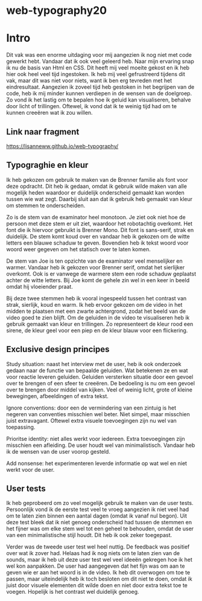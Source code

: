 # web-typography20

# Intro

Dit vak was een enorme uitdaging voor mij aangezien ik nog niet met code gewerkt hebt. Vandaar dat ik ook veel geleerd heb. Naar mijn ervaring snap ik nu de basis van Html en CSS. Dit heeft mij veel moeite gekost en ik heb hier ook heel veel tijd ingestoken. Ik heb mij veel gefrustreerd tijdens dit vak, maar dit was niet voor niets, want ik ben erg tevreden met het eindresultaat. Aangezien ik zoveel tijd heb gestoken in het begrijpen van de code, heb ik mij minder kunnen verdiepen in de wensen van de doelgroep. Zo vond ik het lastig om te bepalen hoe ik geluid kan visualiseren, behalve door licht of trillingen. Oftewel, ik vond dat ik te weinig tijd had om te kunnen creeëren wat ik zou willen.

## Link naar fragment

https://lisanneww.github.io/web-typography/

## Typograghie en kleur

Ik heb gekozen om gebruik te maken van de Brenner familie als font voor deze opdracht. Dit heb ik gedaan, omdat ik gebruik wilde maken van alle mogelijk heden waardoor er duidelijk onderscheid gemaakt kan worden tussen wie wat zegt. Daarbij sluit aan dat ik gebruik heb gemaakt van kleur om stemmen te onderscheiden. 

Zo is de stem van de examinator heel monotoon. Je ziet ook niet hoe de persoon met deze stem er uit ziet, waardoor het robotachtig overkomt. Het font die ik hiervoor gebruikt is Brenner Mono. Dit font is sans-serif, strak en duidelijk. De stem komt koud over en vandaar heb ik gekozen om de witte letters een blauwe schaduw te geven. Bovendien heb ik tekst woord voor woord weer gegeven om het statisch over te laten komen.

De stem van Joe is ten opzichte van de examinator veel menselijker en warmer. Vandaar heb ik gekozen voor Brenner serif, omdat het sierlijker overkomt. Ook is er vanwege de warmere stem een rode schaduw geplaatst achter de witte letters. Bij Joe komt de gehele zin wel in een keer in beeld omdat hij vloeiender praat. 

Bij deze twee stemmen heb ik vooral ingespeeld tussen het contrast van strak, sierlijk, koud en warm.
Ik heb ervoor gekozen om de video in het midden te plaatsen met een zwarte achtergrond, zodat het beeld van de video goed te zien blijft. Om de geluiden in de video te visualiseren heb ik gebruik gemaakt van kleur en trillingen. Zo representeert de kleur rood een sirene, de kleur geel voor een piep en de kleur blauw voor een flickering. 


## Exclusive design principes

Study situation: naast het interview met de user, heb ik ook onderzoek gedaan naar de functie van bepaalde geluiden. Wat betekenen ze en wat voor reactie leveren geluiden. Geluiden versterken situatie door een gevoel over te brengen of een sfeer te creeëren. De bedoeling is nu om een gevoel over te brengen door middel van kijken. Veel of weinig licht, grote of kleine bewegingen, afbeeldingen of extra tekst.

Ignore conventions: door een de vermindering van een zintuig is het negeren van conventies misschien wel beter. Niet simpel, maar misschien juist extravagant. Oftewel extra visuele toevoegingen zijn nu wel van toepassing.

Prioritse identity: niet alles werkt voor iedereen. Extra toevoegingen zijn misschien een afleiding. De user houdt wel van minimalistisch. Vandaar heb ik de wensen van de user voorop gesteld.

Add nonsense: het experimenteren leverde informatie op wat wel en niet werkt voor de user.

## User tests

Ik heb geprobeerd om zo veel mogelijk gebruik te maken van de user tests. Persoonlijk vond ik de eerste test veel te vroeg aangezien ik niet veel had om te laten zien binnen een aantal dagen (omdat ik vanaf nul begon). Uit deze test bleek dat ik niet genoeg onderscheid had tussen de stemmen en het fijner was om elke stem wel tot een geheel te behouden, omdat de user van een minimalistische stijl houdt. Dit heb ik ook zeker toegepast. 

Verder was de tweede user test wel heel nuttig. De feedback was positief over wat ik zover had. Helaas had ik nog niets om te laten zien van de sounds, maar ik heb uit deze user test wel veel ideeën gekregen hoe ik het wel kon aanpakken. De user had aangegeven dat het fijn was om aan te geven wie er aan het woord is in de video. Ik heb dit overwogen om toe te passen, maar uiteindelijk heb ik toch besloten om dit niet te doen, omdat ik juist door visuele elementen dit wilde doen en niet door extra tekst toe te voegen. Hopelijk is het contrast wel duidelijk genoeg. 
